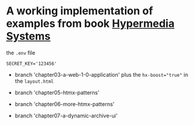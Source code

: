 # A working implementation of examples from book [Hypermedia Systems]([https://hypermedia.systems/book/contents/)

the `.env` file

```
SECRET_KEY='123456'
```

* branch 'chapter03-a-web-1-0-application' plus the `hx-boost="true"` in the `layout.html`

* branch 'chapter05-htmx-patterns'

* branch 'chapter06-more-htmx-patterns'

* branch 'chapter07-a-dynamic-archive-ui'